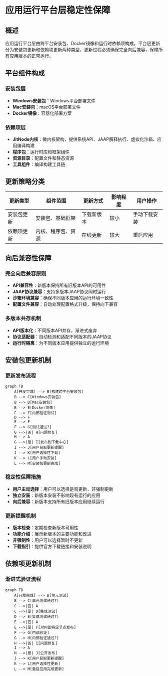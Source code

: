 # 应用运行平台层稳定性保障

## 概述

应用运行平台层由跨平台安装包、Docker镜像和运行时依赖项构成。平台层更新分为安装包更新和依赖项更新两种类型，更新过程必须确保完全向后兼容，保障所有应用版本的正常运行。

## 平台组件构成

### 安装包层
- **Windows安装包**：Windows平台部署文件
- **Mac安装包**：macOS平台部署文件  
- **Docker镜像**：容器化部署方案

### 依赖项层
- **JitNode内核**：微内核架构，提供系统API、JAAP解释执行、虚拟化沙箱、应用编译构建
- **程序包**：运行时库和框架组件
- **资源目录**：配置文件和静态资源
- **工具组件**：编译构建工具链

## 更新策略分类

| 更新类型 | 组件范围 | 更新方式 | 影响程度 | 用户操作 |
|---------|---------|---------|---------|---------|
| 安装包更新 | 安装包、基础框架 | 下载新版本 | 较小 | 手动下载安装 |
| 依赖项更新 | 内核、程序包、资源 | 在线更新 | 较大 | 重启应用 |

## 向后兼容性保障

### 完全向后兼容原则
- **API兼容性**：新版本保持所有旧版本API的可用性
- **JAAP协议兼容**：支持多版本JAAP协议同时运行
- **沙箱环境兼容**：确保不同版本应用的运行环境一致性
- **配置文件兼容**：自动处理配置格式升级，保持向下兼容

### 多版本共存机制
- **API版本化**：不同版本API并存，渐进式废弃
- **协议适配器**：自动检测和适配不同版本的JAAP协议
- **运行时隔离**：为不同版本应用提供独立的运行环境

## 安装包更新机制

### 更新发布流程

```mermaid
graph TD
    A[开发完成] --> B[构建跨平台安装包]
    B --> C[Windows安装包]
    B --> D[Mac安装包]  
    B --> E[Docker镜像]
    C --> F[内部验证测试]
    D --> F
    E --> F
    F --> G[测试通过?]
    G -->|否| H[问题修复]
    H --> A
    G -->|是| I[发布到下载中心]
    I --> J[用户获取更新提醒]
    J --> K[用户选择性下载]
    K --> L[用户手动安装]
    L --> M[安装包更新完成]
```

### 稳定性保障措施
- **用户主动选择**：用户可以选择是否更新，非强制更新
- **独立安装**：新版本安装不影响现有运行的应用
- **向后兼容**：新版本支持所有旧版本应用继续运行

### 更新提醒机制
- **版本检查**：定期检查新版本可用性
- **功能介绍**：展示新版本的主要功能和改进
- **非强制性**：用户可以选择暂时不更新
- **下载指引**：提供官方下载链接和安装说明

## 依赖项更新机制

### 渐进式验证流程

```mermaid
graph TD
    A[开发完成] --> B[单元测试]
    B --> C[单元测试通过?]
    C -->|否| A
    C -->|是| D[集成测试]
    D --> E[集成测试通过?]
    E -->|否| A
    E -->|是| F[对内部特定节点发布]
    F --> G[内部验证]
    G --> H[内部验证通过?]
    H -->|否| I[问题修复]
    I --> A
    H -->|是| J[公开发布]
    J --> K[用户获取更新提醒]
    K --> L[用户选择性更新]
    L --> M[重启应用完成更新]
```
